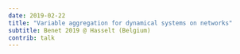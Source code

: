 ```yaml
---
date: 2019-02-22
title: "Variable aggregation for dynamical systems on networks"
subtitle: Benet 2019 @ Hasselt (Belgium)
contrib: talk
---
```


